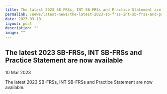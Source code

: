```yaml
---
title: The latest 2023 SB FRSs, INT SB FRSs and Practice Statement are now available
permalink: /news/latest-news/the-latest-2023-sb-frss-int-sb-frss-and-practice-statement-are-now-available/
date: 2023-03-10
layout: post
description: ""
image: ""
---
```




The latest 2023 SB-FRSs, INT SB-FRSs and Practice Statement are now available
--------------------------------------------------------------------------------------------------------------------

10 Mar 2023


The latest 2023 SB-FRSs, INT SB-FRSs and Practice Statement are now available.